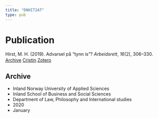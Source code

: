 ```yaml
---
title: "DNHIT2AT"
type: pub
---
```

<h1>Publication</h1>
<article id="csl-bib-container-DNHIT2AT" class="csl-bib-container">
  <div class="csl-bib-body" style="line-height: 1.35; padding-left: 1em; text-indent:-1em;">
  <div class="csl-entry">Hirst, M. H. (2019). Advarsel p&#xE5; &#x201C;tynn is&#x201D;? <i>Arbeidsrett</i>, <i>16</i>(2), 306&#x2013;330.</div>
</div>
  <div class="csl-bib-buttons">
    <a href="#taxonomy-article-DNHIT2AT" class="csl-bib-button">Archive</a>
    <a href="https://app.cristin.no/results/show.jsf?id=1773343" alt="Cristin URL" class="csl-bib-button">Cristin</a>
    <a href="http://zotero.org/groups/5402882/items/DNHIT2AT" alt="Zotero URL" class="csl-bib-button">Zotero</a>
  </div>
  <div id="csl-bib-meta-container-DNHIT2AT"></div>
</article>
<div id="csl-bib-meta-DNHIT2AT" class="csl-bib-meta">
  <article id="taxonomy-article-DNHIT2AT" class="taxonomy-article">
    <h1>Archive</h1>
    <ul>
      <li>Inland Norway University of Applied Sciences</li>
      <li>Inland School of Business and Social Sciences</li>
      <li>Department of Law, Philosophy and International studies</li>
      <li>2020</li>
      <li>January</li>
    </ul>
  </article>
</div>

